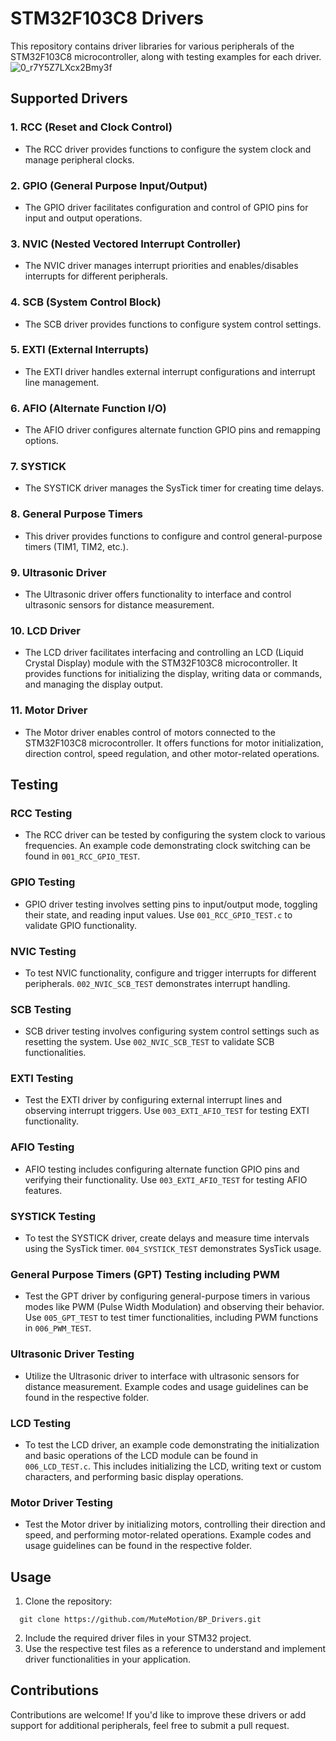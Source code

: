 # STM32F103C8 Drivers

This repository contains driver libraries for various peripherals of the STM32F103C8 microcontroller, along with testing examples for each driver.
![0_r7Y5Z7LXcx2Bmy3f](https://github.com/MuteMotion/BP_Drivers/assets/95578914/839d0bd5-5a56-4b53-b7e1-2ce71a2d7127)

## Supported Drivers

### 1. RCC (Reset and Clock Control)
- The RCC driver provides functions to configure the system clock and manage peripheral clocks.

### 2. GPIO (General Purpose Input/Output)
- The GPIO driver facilitates configuration and control of GPIO pins for input and output operations.

### 3. NVIC (Nested Vectored Interrupt Controller)
- The NVIC driver manages interrupt priorities and enables/disables interrupts for different peripherals.

### 4. SCB (System Control Block)
- The SCB driver provides functions to configure system control settings.

### 5. EXTI (External Interrupts)
- The EXTI driver handles external interrupt configurations and interrupt line management.

### 6. AFIO (Alternate Function I/O)
- The AFIO driver configures alternate function GPIO pins and remapping options.

### 7. SYSTICK
- The SYSTICK driver manages the SysTick timer for creating time delays.

### 8. General Purpose Timers
- This driver provides functions to configure and control general-purpose timers (TIM1, TIM2, etc.).

### 9. Ultrasonic Driver
- The Ultrasonic driver offers functionality to interface and control ultrasonic sensors for distance measurement.

### 10. LCD Driver
- The LCD driver facilitates interfacing and controlling an LCD (Liquid Crystal Display) module with the STM32F103C8 microcontroller. It provides functions for initializing the display, writing data or commands, and managing the display output.

### 11. Motor Driver
- The Motor driver enables control of motors connected to the STM32F103C8 microcontroller. It offers functions for motor initialization, direction control, speed regulation, and other motor-related operations.

## Testing

### RCC Testing
- The RCC driver can be tested by configuring the system clock to various frequencies. An example code demonstrating clock switching can be found in `001_RCC_GPIO_TEST`.

### GPIO Testing
- GPIO driver testing involves setting pins to input/output mode, toggling their state, and reading input values. Use `001_RCC_GPIO_TEST.c` to validate GPIO functionality.

### NVIC Testing
- To test NVIC functionality, configure and trigger interrupts for different peripherals. `002_NVIC_SCB_TEST` demonstrates interrupt handling.

### SCB Testing
- SCB driver testing involves configuring system control settings such as resetting the system. Use `002_NVIC_SCB_TEST` to validate SCB functionalities.

### EXTI Testing
- Test the EXTI driver by configuring external interrupt lines and observing interrupt triggers. Use `003_EXTI_AFIO_TEST` for testing EXTI functionality.

### AFIO Testing
- AFIO testing includes configuring alternate function GPIO pins and verifying their functionality. Use `003_EXTI_AFIO_TEST` for testing AFIO features.

### SYSTICK Testing
- To test the SYSTICK driver, create delays and measure time intervals using the SysTick timer. `004_SYSTICK_TEST` demonstrates SysTick usage.

### General Purpose Timers (GPT) Testing including PWM
- Test the GPT driver by configuring general-purpose timers in various modes like PWM (Pulse Width Modulation) and observing their behavior. Use `005_GPT_TEST` to test timer functionalities, including PWM functions in `006_PWM_TEST`.

### Ultrasonic Driver Testing
- Utilize the Ultrasonic driver to interface with ultrasonic sensors for distance measurement. Example codes and usage guidelines can be found in the respective folder.

### LCD Testing
- To test the LCD driver, an example code demonstrating the initialization and basic operations of the LCD module can be found in `006_LCD_TEST.c`. This includes initializing the LCD, writing text or custom characters, and performing basic display operations.

### Motor Driver Testing
- Test the Motor driver by initializing motors, controlling their direction and speed, and performing motor-related operations. Example codes and usage guidelines can be found in the respective folder.

## Usage
1. Clone the repository:
 ```
   git clone https://github.com/MuteMotion/BP_Drivers.git
   ```
2. Include the required driver files in your STM32 project.
3. Use the respective test files as a reference to understand and implement driver functionalities in your application.

## Contributions
Contributions are welcome! If you'd like to improve these drivers or add support for additional peripherals, feel free to submit a pull request.
